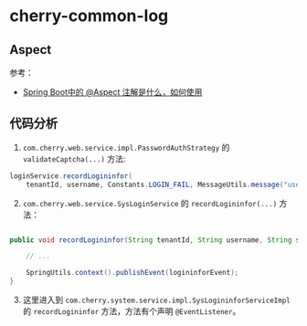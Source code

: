 # cherry-common-log

## Aspect

参考：

- [Spring Boot中的 @Aspect 注解是什么，如何使用](https://blog.csdn.net/yujun2023/article/details/133804713)

## 代码分析

1. `com.cherry.web.service.impl.PasswordAuthStrategy` 的 `validateCaptcha(...)` 方法:

```java
loginService.recordLogininfor(
    tenantId, username, Constants.LOGIN_FAIL, MessageUtils.message("user.jcaptcha.error"));
```

2. `com.cherry.web.service.SysLoginService` 的 `recordLogininfor(...)` 方法：

```java

public void recordLogininfor(String tenantId, String username, String status, String message) {

    // ...

    SpringUtils.context().publishEvent(logininforEvent);
}
```

3. 这里进入到 `com.cherry.system.service.impl.SysLogininforServiceImpl` 的 `recordLogininfor` 方法，方法有个声明
   `@EventListener`。